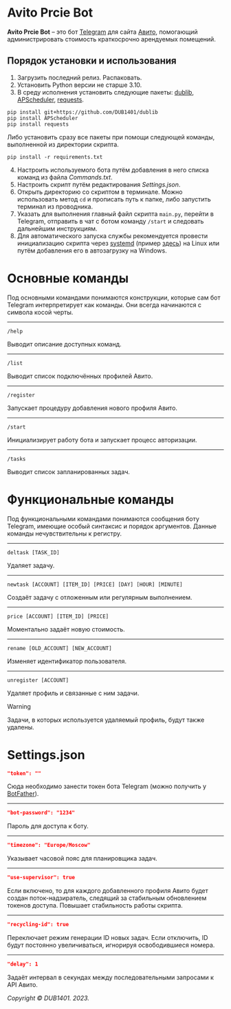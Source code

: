 # Avito Prcie Bot
**Avito Prcie Bot** – это бот [Telegram](https://telegram.org/) для сайта [Авито](https://www.avito.ru/), помогающий администрировать стоимость краткосрочно арендуемых помещений.

## Порядок установки и использования
1. Загрузить последний релиз. Распаковать.
2. Установить Python версии не старше 3.10.
3. В среду исполнения установить следующие пакеты: [dublib](https://github.com/DUB1401/dublib), [APScheduler](https://github.com/agronholm/apscheduler), [requests](https://github.com/psf/requests).
```
pip install git+https://github.com/DUB1401/dublib
pip install APScheduler
pip install requests
```
Либо установить сразу все пакеты при помощи следующей команды, выполненной из директории скрипта.
```
pip install -r requirements.txt
```
4. Настроить используемого бота путём добавления в него списка команд из файла _Commands.txt_.
5. Настроить скрипт путём редактирования _Settings.json_.
6. Открыть директорию со скриптом в терминале. Можно использовать метод `cd` и прописать путь к папке, либо запустить терминал из проводника.
7. Указать для выполнения главный файл скрипта `main.py`, перейти в Telegram, отправить в чат с ботом команду `/start` и следовать дальнейшим инструкциям.
8. Для автоматического запуска службы рекомендуется провести инициализацию скрипта через [systemd](https://github.com/systemd/systemd) (пример [здесь](https://github.com/DUB1401/AvitoPriceBot/tree/main/systemd)) на Linux или путём добавления его в автозагрузку на Windows.

# Основные команды
Под основными командами понимаются конструкции, которые сам бот Telegram интерпретирует как команды. Они всегда начинаются с символа косой черты.
___
```
/help
```
Выводит описание доступных команд.
___
```
/list
```
Выводит список подключённых профилей Авито.
___
```
/register
```
Запускает процедуру добавления нового профиля Авито.
___
```
/start
```
Инициализирует работу бота и запускает процесс авторизации.
___
```
/tasks
```
Выводит список запланированных задач.

# Функциональные команды
Под функциональными командами понимаются сообщения боту Telegram, имеющие особый синтаксис и порядок аргументов. Данные команды нечувствительны к регистру.
___
```
deltask [TASK_ID]
```
Удаляет задачу.
___
```
newtask [ACCOUNT] [ITEM_ID] [PRICE] [DAY] [HOUR] [MINUTE]
```
Создаёт задачу с отложенным или регулярным выполнением.
___
```
price [ACCOUNT] [ITEM_ID] [PRICE]
```
Моментально задаёт новую стоимость.
___
```
rename [OLD_ACCOUNT] [NEW_ACCOUNT]
```
Изменяет идентификатор пользователя.
___
```
unregister [ACCOUNT]
```
Удаляет профиль и связанные с ним задачи.

> [!WARNING]  
> Задачи, в которых используется удаляемый профиль, будут также удалены. 

# Settings.json
```JSON
"token": ""
```
Сюда необходимо занести токен бота Telegram (можно получить у [BotFather](https://t.me/BotFather)).
___
```JSON
"bot-password": "1234"
```
Пароль для доступа к боту.
___
```JSON
"timezone": "Europe/Moscow"
```
Указывает часовой пояс для планировщика задач.
___
```JSON
"use-supervisor": true
```
Если включено, то для каждого добавленного профиля Авито будет создан поток-надзиратель, следящий за стабильным обновлением токенов доступа. Повышает стабильность работы скрипта.
___
```JSON
"recycling-id": true
```
Переключает режим генерации ID новых задач. Если отключить, ID будут постоянно увеличиваться, игнорируя освободившиеся номера.
___
```JSON
"delay": 1
```
Задаёт интервал в секундах между последовательными запросами к API Авито.

_Copyright © DUB1401. 2023._
